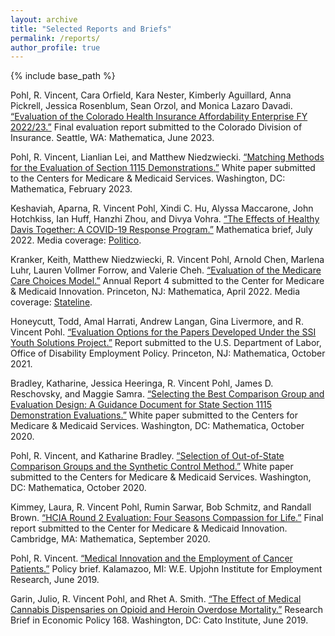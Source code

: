 ```yaml
---
layout: archive
title: "Selected Reports and Briefs"
permalink: /reports/
author_profile: true
---
```


{% include base_path %}

Pohl, R. Vincent, Cara Orfield, Kara Nester, Kimberly Aguillard, Anna Pickrell, Jessica Rosenblum, Sean Orzol, and Monica Lazaro Davadi. [“Evaluation of the Colorado Health Insurance Affordability Enterprise FY 2022/23.”](https://www.mathematica.org/download-media?MediaItemId={CE7A7DD7-1748-435A-8F93-9A22F0716C21}) Final evaluation report submitted to the Colorado Division of Insurance. Seattle, WA: Mathematica, June 2023.

Pohl, R. Vincent, Lianlian Lei, and Matthew Niedzwiecki. [“Matching Methods for the Evaluation of Section 1115 Demonstrations.”](https://www.medicaid.gov/medicaid/section-1115-demo/downloads/evaluation-reports/matching-methods.pdf) White paper submitted to the Centers for Medicare & Medicaid Services. Washington, DC: Mathematica, February 2023.

Keshaviah, Aparna, R. Vincent Pohl, Xindi C. Hu, Alyssa Maccarone, John Hotchkiss, Ian Huff, Hanzhi Zhou, and Divya Vohra. [“The Effects of
Healthy Davis Together: A COVID-19 Response Program.”](https://www.mathematica.org/download-media?MediaItemId={7AED3094-1DFB-4372-8941-126B552E7A1A}) Mathematica brief, July 2022. Media coverage: [Politico](https://www.politico.com/news/magazine/2022/09/25/the-city-that-survived-covid-better-than-the-rest-of-us-00050564).

Kranker, Keith, Matthew Niedzwiecki, R. Vincent Pohl, Arnold Chen, Marlena Luhr, Lauren Vollmer Forrow, and Valerie Cheh. [“Evaluation of the Medicare Care Choices Model.”](https://innovation.cms.gov/data-and-reports/2022/mccm-fourth-annrpt) Annual Report 4 submitted to the Center for Medicare & Medicaid Innovation. Princeton, NJ: Mathematica, April 2022. Media coverage: [Stateline](https://www.pewtrusts.org/en/research-and-analysis/blogs/stateline/2022/06/09/what-if-hospice-services-werent-just-for-the-dying).

Honeycutt, Todd, Amal Harrati, Andrew Langan, Gina Livermore, and R. Vincent Pohl. [“Evaluation Options for the Papers Developed Under the SSI Youth Solutions Project.”](https://www.mathematica.org/download-media?MediaItemId={D16252B7-1F81-4AE6-8577-3802A2F95B28}) Report submitted to the U.S. Department of Labor, Office of Disability Employment Policy. Princeton, NJ: Mathematica, October 2021.

Bradley, Katharine, Jessica Heeringa, R. Vincent Pohl, James D. Reschovsky, and Maggie Samra. [“Selecting the Best Comparison Group and Evaluation Design: A Guidance Document for State Section 1115 Demonstration Evaluations.”](https://www.medicaid.gov/medicaid/section-1115-demo/downloads/evaluation-reports/comparison-grp-eval-dsgn.pdf) White paper submitted to the Centers for Medicare & Medicaid Services. Washington, DC: Mathematica, October 2020.

Pohl, R. Vincent, and Katharine Bradley. [“Selection of Out-of-State Comparison Groups and the Synthetic Control Method.”](https://www.medicaid.gov/medicaid/section-1115-demo/downloads/evaluation-reports/outofstate-comp.pdf) White paper submitted to the Centers for Medicare & Medicaid Services. Washington, DC: Mathematica, October 2020.

Kimmey, Laura, R. Vincent Pohl, Rumin Sarwar, Bob Schmitz, and Randall Brown. [“HCIA Round 2 Evaluation: Four Seasons Compassion for Life.”](http://rvpohl.github.io/files/KimmeyPohlSawarSchmitzBrown_HCIA2.pdf) Final report submitted to the Center for Medicare & Medicaid Innovation. Cambridge, MA: Mathematica, September 2020.

Pohl, R. Vincent. [“Medical Innovation and the Employment of Cancer Patients.”](https://research.upjohn.org/cgi/viewcontent.cgi?article=1285&context=empl_research) Policy brief. Kalamazoo, MI: W.E. Upjohn Institute for Employment Research, June 2019.

Garin, Julio, R. Vincent Pohl, and Rhet A. Smith. [“The Effect of Medical Cannabis Dispensaries on Opioid and Heroin Overdose Mortality.”](https://www.cato.org/sites/cato.org/files/pubs/pdf/rb168.pdf) Research Brief in Economic Policy 168. Washington, DC: Cato Institute, June 2019.
